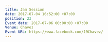 ```yaml
---
title: Jam Session
date: 2017-07-04 16:52:00 +07:00
position: 23
Event date: 2017-07-06 00:00:00 +07:00
Venue: Chavez
Event URL: https://www.facebook.com/19Chavez/
---
```


